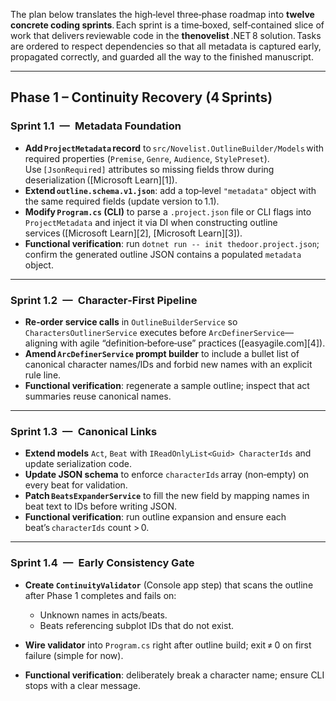 The plan below translates the high‑level three‑phase roadmap into **twelve concrete coding sprints**. Each sprint is a time‑boxed, self‑contained slice of work that delivers reviewable code in the **thenovelist** .NET 8 solution. Tasks are ordered to respect dependencies so that all metadata is captured early, propagated correctly, and guarded all the way to the finished manuscript.

---

## Phase 1 – Continuity Recovery (4 Sprints)

### Sprint 1.1 — Metadata Foundation

* **Add `ProjectMetadata` record** to `src/Novelist.OutlineBuilder/Models` with required properties (`Premise`, `Genre`, `Audience`, `StylePreset`). Use `[JsonRequired]` attributes so missing fields throw during deserialization ([Microsoft Learn][1]).
* **Extend `outline.schema.v1.json`**: add a top‑level `"metadata"` object with the same required fields (update version to 1.1).
* **Modify `Program.cs` (CLI)** to parse a `.project.json` file or CLI flags into `ProjectMetadata` and inject it via DI when constructing outline services ([Microsoft Learn][2], [Microsoft Learn][3]).
* **Functional verification**: run `dotnet run -- init thedoor.project.json`; confirm the generated outline JSON contains a populated `metadata` object.

---

### Sprint 1.2 — Character‑First Pipeline

* **Re‑order service calls** in `OutlineBuilderService` so `CharactersOutlinerService` executes before `ArcDefinerService`—aligning with agile “definition‑before‑use” practices ([easyagile.com][4]).
* **Amend `ArcDefinerService` prompt builder** to include a bullet list of canonical character names/IDs and forbid new names with an explicit rule line.
* **Functional verification**: regenerate a sample outline; inspect that act summaries reuse canonical names.

---

### Sprint 1.3 — Canonical Links

* **Extend models** `Act`, `Beat` with `IReadOnlyList<Guid> CharacterIds` and update serialization code.
* **Update JSON schema** to enforce `characterIds` array (non‑empty) on every beat for validation.
* **Patch `BeatsExpanderService`** to fill the new field by mapping names in beat text to IDs before writing JSON.
* **Functional verification**: run outline expansion and ensure each beat’s `characterIds` count > 0.

---

### Sprint 1.4 — Early Consistency Gate

* **Create `ContinuityValidator`** (Console app step) that scans the outline after Phase 1 completes and fails on:

  * Unknown names in acts/beats.
  * Beats referencing subplot IDs that do not exist.
* **Wire validator** into `Program.cs` right after outline build; exit ≠ 0 on first failure (simple for now).
* **Functional verification**: deliberately break a character name; ensure CLI stops with a clear message.

